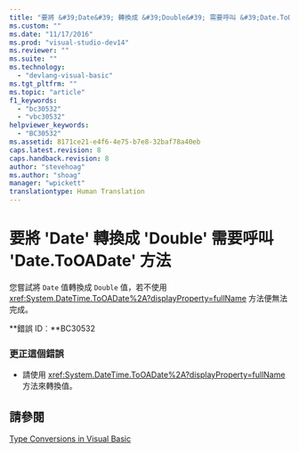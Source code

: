 ```yaml
---
title: "要將 &#39;Date&#39; 轉換成 &#39;Double&#39; 需要呼叫 &#39;Date.ToOADate&#39; 方法 | Microsoft Docs"
ms.custom: ""
ms.date: "11/17/2016"
ms.prod: "visual-studio-dev14"
ms.reviewer: ""
ms.suite: ""
ms.technology: 
  - "devlang-visual-basic"
ms.tgt_pltfrm: ""
ms.topic: "article"
f1_keywords: 
  - "bc30532"
  - "vbc30532"
helpviewer_keywords: 
  - "BC30532"
ms.assetid: 8171ce21-e4f6-4e75-b7e8-32baf78a40eb
caps.latest.revision: 8
caps.handback.revision: 8
author: "stevehoag"
ms.author: "shoag"
manager: "wpickett"
translationtype: Human Translation
---
```

# 要將 &#39;Date&#39; 轉換成 &#39;Double&#39; 需要呼叫 &#39;Date.ToOADate&#39; 方法
您嘗試將 `Date` 值轉換成 `Double` 值，若不使用 <xref:System.DateTime.ToOADate%2A?displayProperty=fullName> 方法便無法完成。  
  
 **錯誤 ID︰**BC30532  
  
### 更正這個錯誤  
  
-   請使用 <xref:System.DateTime.ToOADate%2A?displayProperty=fullName> 方法來轉換值。  
  
## 請參閱  
 [Type Conversions in Visual Basic](../../visual-basic/programming-guide/language-features/data-types/type-conversions.md)